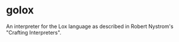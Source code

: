 # golox
An interpreter for the Lox language as described in Robert Nystrom's "Crafting Interpreters".
